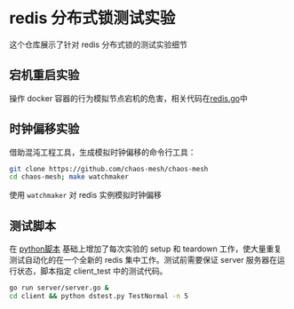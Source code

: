 # redis 分布式锁测试实验

这个仓库展示了针对 redis 分布式锁的测试实验细节

## 宕机重启实验

操作 docker 容器的行为模拟节点宕机的危害，相关代码在[redis.go](https://github.com/lawrshen/redlock-test/blob/master/redis/redis.go)中

## 时钟偏移实验

借助混沌工程工具，生成模拟时钟偏移的命令行工具：

```BASH
git clone https://github.com/chaos-mesh/chaos-mesh
cd chaos-mesh; make watchmaker
```

使用 `watchmaker` 对 redis 实例模拟时钟偏移

## 测试脚本

在 [python脚本](https://gist.github.com/JJGO/0d73540ef7cc2f066cb535156b7cbdab) 基础上增加了每次实验的 setup 和 teardown 工作，使大量重复测试自动化的在一个全新的 redis 集中工作。测试前需要保证 server 服务器在运行状态，脚本指定 client\_test 中的测试代码。

```bash
go run server/server.go &
cd client && python dstest.py TestNormal -n 5
```
